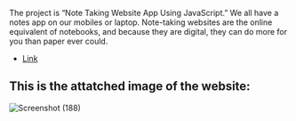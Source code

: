 The project is “Note Taking Website App Using JavaScript.” We all have a notes app on our mobiles or laptop. Note-taking websites are the online equivalent of notebooks, and because they are digital, they can do more for you than paper ever could. 

* [Link](https://kshitij62.github.io/Notes-making-website/)

## This is the attatched image of the website:

![Screenshot (188)](https://user-images.githubusercontent.com/93762844/143685539-9a9790b4-51b9-44a8-b1e2-8e7dacf35362.png)
